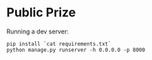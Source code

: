 Public Prize
===========

Running a dev server:

    pip install `cat requirements.txt`
    python manage.py runserver -h 0.0.0.0 -p 8000
